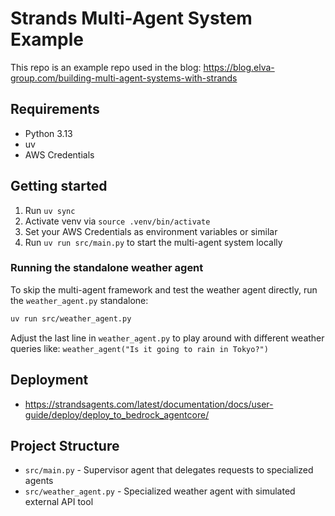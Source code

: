 # Strands Multi-Agent System Example

This repo is an example repo used in the blog: https://blog.elva-group.com/building-multi-agent-systems-with-strands

## Requirements

- Python 3.13
- uv
- AWS Credentials

## Getting started

1. Run `uv sync`
2. Activate venv via `source .venv/bin/activate`
3. Set your AWS Credentials as environment variables or similar
4. Run `uv run src/main.py` to start the multi-agent system locally

### Running the standalone weather agent

To skip the multi-agent framework and test the weather agent directly, run the `weather_agent.py` standalone:

```bash
uv run src/weather_agent.py
```

Adjust the last line in `weather_agent.py` to play around with different weather queries like: `weather_agent("Is it going to rain in Tokyo?")`

## Deployment

- https://strandsagents.com/latest/documentation/docs/user-guide/deploy/deploy_to_bedrock_agentcore/

## Project Structure

- `src/main.py` - Supervisor agent that delegates requests to specialized agents
- `src/weather_agent.py` - Specialized weather agent with simulated external API tool
